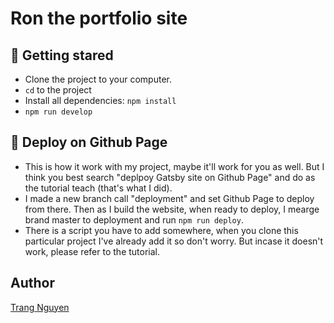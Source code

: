 # Ron the portfolio site

## 🎉 Getting stared
- Clone the project to your computer.
- `cd` to the project
- Install all dependencies: `npm install`
- `npm run develop`

## 👏 Deploy on Github Page
- This is how it work with my project, maybe it'll work for you as well. But I think you best search "deplpoy Gatsby site on Github Page" and do as the tutorial teach (that's what I did).
- I made a new branch call "deployment" and set Github Page to deploy from there. Then as I build the website, when ready to deploy, I mearge brand master to deployment and run `npm run deploy`. 
- There is a script you have to add somewhere, when you clone this particular project I've already add it so don't worry. But incase it doesn't work, please refer to the tutorial.

## Author
[Trang Nguyen](https://trang17.github.io)
